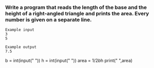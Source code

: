 ### Write a program that reads the length of the base and the height of a right-angled triangle and prints the area. Every number is given on a separate line.

```
Example input
3
5

Example output
7.5
```
b = int(input(" "))
h = int(input(" "))
area = 1/2*b*h
print(" ",area)
